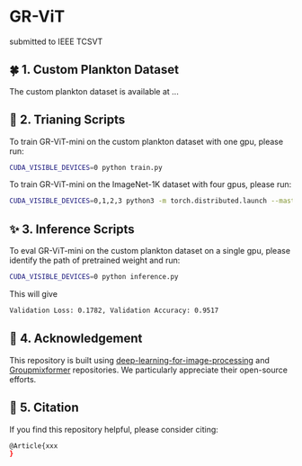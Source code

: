 # GR-ViT
submitted to IEEE TCSVT


## 🍀 1. Custom Plankton Dataset
The custom plankton dataset is available at ...


## 🌟 2. Trianing Scripts
To train GR-ViT-mini on the custom plankton dataset with one gpu, please run:
```bash
CUDA_VISIBLE_DEVICES=0 python train.py
```

To train GR-ViT-mini on the ImageNet-1K dataset with four gpus, please run:
```bash
CUDA_VISIBLE_DEVICES=0,1,2,3 python3 -m torch.distributed.launch --master_port 29501 --nproc_per_node 4 --nnodes 1 --use_env train.py --data-path /opt/data/private/zhousai/imagenet --batch-size 256 --output /opt/data/private/zhousai/output_grvit --cfg /opt/data/private/zhousai/imagenet1k_classification/configs/gr_vit_mini.yaml --model-type gr_vit --model-file GR_ViT.py --tag gr_vit_mini
```


## ✨ 3. Inference Scripts
To eval GR-ViT-mini on the custom plankton dataset on a single gpu, please identify the path of pretrained weight and run:
```bash
CUDA_VISIBLE_DEVICES=0 python inference.py
```
This will give
```bash
Validation Loss: 0.1782, Validation Accuracy: 0.9517
```


## 👏 4. Acknowledgement
This repository is built using [deep-learning-for-image-processing](https://github.com/WZMIAOMIAO/deep-learning-for-image-processing) and [Groupmixformer](https://github.com/AILab-CVC/GroupMixFormer) repositories. We particularly appreciate their open-source efforts.


## 📖 5. Citation
If you find this repository helpful, please consider citing:
```bash
@Article{xxx
}
```

